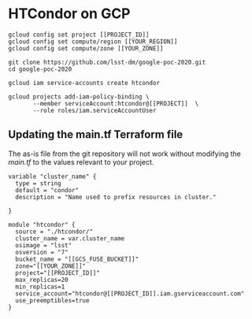# HTCondor on GCP

```
gcloud config set project [[PROJECT_ID]]
gcloud config set compute/region [[YOUR_REGION]]
gcloud config set compute/zone [[YOUR_ZONE]]
```

```
git clone https://github.com/lsst-dm/google-poc-2020.git
cd google-poc-2020
```

```
gcloud iam service-accounts create htcondor
```

```
gcloud projects add-iam-policy-binding \
       --member serviceAccount:htcondor@[[PROJECT]]  \
       --role roles/iam.serviceAccountUser
```


## Updating the main.tf Terraform file

The as-is file from the git repository will not work without modifying the _main.tf_ to the values relevant to your project. 

```
variable "cluster_name" {
  type = string
  default = "condor"
  description = "Name used to prefix resources in cluster."
  
}

module "htcondor" {
  source = "./htcondor/"
  cluster_name = var.cluster_name
  osimage = "lsst"
  osversion = "7"
  bucket_name = "[[GCS_FUSE_BUCKET]]"
  zone="[[YOUR_ZONE]]"
  project="[[PROJECT_ID]]"
  max_replicas=20
  min_replicas=1
  service_account="htcondor@[[PROJECT_ID]].iam.gserviceaccount.com"
  use_preemptibles=true
}
```
